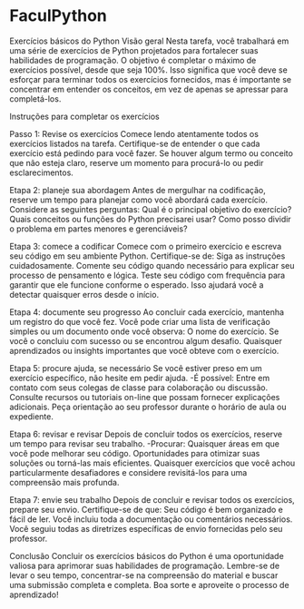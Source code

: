# FaculPython

Exercícios básicos do Python
Visão geral
Nesta tarefa, você trabalhará em uma série de exercícios de Python projetados para fortalecer suas habilidades de programação. O objetivo é completar o máximo de exercícios possível, desde que seja 100%. Isso significa que você deve se esforçar para terminar todos os exercícios fornecidos, mas é importante se concentrar em entender os conceitos, em vez de apenas se apressar para completá-los.

Instruções para completar os exercícios

Passo 1: Revise os exercícios
Comece lendo atentamente todos os exercícios listados na tarefa.
Certifique-se de entender o que cada exercício está pedindo para você fazer. Se houver algum termo ou conceito que não esteja claro, reserve um momento para procurá-lo ou pedir esclarecimentos.

Etapa 2: planeje sua abordagem
Antes de mergulhar na codificação, reserve um tempo para planejar como você abordará cada exercício.
Considere as seguintes perguntas:
Qual é o principal objetivo do exercício?
Quais conceitos ou funções do Python precisarei usar?
Como posso dividir o problema em partes menores e gerenciáveis?

Etapa 3: comece a codificar
Comece com o primeiro exercício e escreva seu código em seu ambiente Python.
Certifique-se de:
Siga as instruções cuidadosamente.
Comente seu código quando necessário para explicar seu processo de pensamento e lógica.
Teste seu código com frequência para garantir que ele funcione conforme o esperado. Isso ajudará você a detectar quaisquer erros desde o início.

Etapa 4: documente seu progresso
Ao concluir cada exercício, mantenha um registro do que você fez.
Você pode criar uma lista de verificação simples ou um documento onde você observa:
O nome do exercício.
Se você o concluiu com sucesso ou se encontrou algum desafio.
Quaisquer aprendizados ou insights importantes que você obteve com o exercício.

Etapa 5: procure ajuda, se necessário
Se você estiver preso em um exercício específico, não hesite em pedir ajuda. -É possível:
Entre em contato com seus colegas de classe para colaboração ou discussão.
Consulte recursos ou tutoriais on-line que possam fornecer explicações adicionais.
Peça orientação ao seu professor durante o horário de aula ou expediente.

Etapa 6: revisar e revisar
Depois de concluir todos os exercícios, reserve um tempo para revisar seu trabalho. -Procurar:
Quaisquer áreas em que você pode melhorar seu código.
Oportunidades para otimizar suas soluções ou torná-las mais eficientes.
Quaisquer exercícios que você achou particularmente desafiadores e considere revisitá-los para uma compreensão mais profunda.

Etapa 7: envie seu trabalho
Depois de concluir e revisar todos os exercícios, prepare seu envio.
Certifique-se de que:
Seu código é bem organizado e fácil de ler.
Você incluiu toda a documentação ou comentários necessários.
Você seguiu todas as diretrizes específicas de envio fornecidas pelo seu professor.

Conclusão
Concluir os exercícios básicos do Python é uma oportunidade valiosa para aprimorar suas habilidades de programação. Lembre-se de levar o seu tempo, concentrar-se na compreensão do material e buscar uma submissão completa e completa. Boa sorte e aproveite o processo de aprendizado!